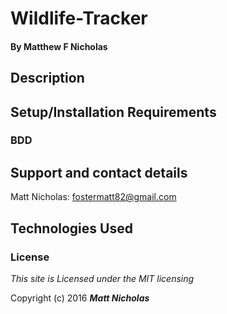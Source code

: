 # Wildlife-Tracker

#### By **Matthew F Nicholas**

## Description


## Setup/Installation Requirements



### BDD

## Support and contact details
Matt Nicholas: fostermatt82@gmail.com

## Technologies Used

### License
*This site is Licensed under the MIT licensing*

Copyright (c) 2016 **_Matt Nicholas_**
